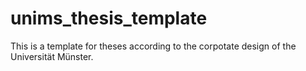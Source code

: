 # unims_thesis_template
This is a template for theses according to the corpotate design of the Universität Münster.
